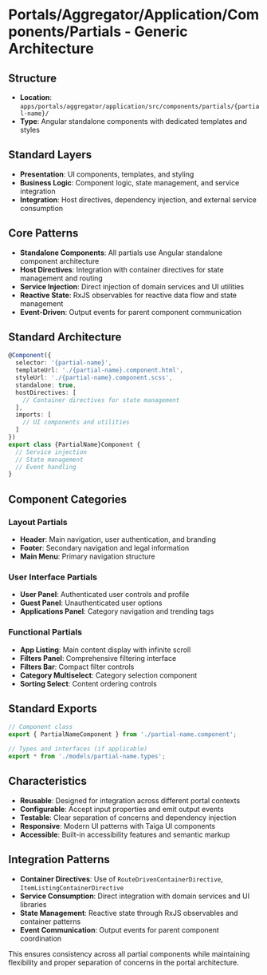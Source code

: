 # Portals/Aggregator/Application/Components/Partials - Generic Architecture

## Structure
- **Location**: `apps/portals/aggregator/application/src/components/partials/{partial-name}/`
- **Type**: Angular standalone components with dedicated templates and styles

## Standard Layers
- **Presentation**: UI components, templates, and styling
- **Business Logic**: Component logic, state management, and service integration
- **Integration**: Host directives, dependency injection, and external service consumption

## Core Patterns
- **Standalone Components**: All partials use Angular standalone component architecture
- **Host Directives**: Integration with container directives for state management and routing
- **Service Injection**: Direct injection of domain services and UI utilities
- **Reactive State**: RxJS observables for reactive data flow and state management
- **Event-Driven**: Output events for parent component communication

## Standard Architecture
```typescript
@Component({
  selector: '{partial-name}',
  templateUrl: './{partial-name}.component.html',
  styleUrl: './{partial-name}.component.scss',
  standalone: true,
  hostDirectives: [
    // Container directives for state management
  ],
  imports: [
    // UI components and utilities
  ]
})
export class {PartialName}Component {
  // Service injection
  // State management
  // Event handling
}
```

## Component Categories

### Layout Partials
- **Header**: Main navigation, user authentication, and branding
- **Footer**: Secondary navigation and legal information
- **Main Menu**: Primary navigation structure

### User Interface Partials
- **User Panel**: Authenticated user controls and profile
- **Guest Panel**: Unauthenticated user options
- **Applications Panel**: Category navigation and trending tags

### Functional Partials
- **App Listing**: Main content display with infinite scroll
- **Filters Panel**: Comprehensive filtering interface
- **Filters Bar**: Compact filter controls
- **Category Multiselect**: Category selection component
- **Sorting Select**: Content ordering controls

## Standard Exports
```typescript
// Component class
export { PartialNameComponent } from './partial-name.component';

// Types and interfaces (if applicable)
export * from './models/partial-name.types';
```

## Characteristics
- **Reusable**: Designed for integration across different portal contexts
- **Configurable**: Accept input properties and emit output events
- **Testable**: Clear separation of concerns and dependency injection
- **Responsive**: Modern UI patterns with Taiga UI components
- **Accessible**: Built-in accessibility features and semantic markup

## Integration Patterns
- **Container Directives**: Use of `RouteDrivenContainerDirective`, `ItemListingContainerDirective`
- **Service Consumption**: Direct integration with domain services and UI libraries
- **State Management**: Reactive state through RxJS observables and container patterns
- **Event Communication**: Output events for parent component coordination

This ensures consistency across all partial components while maintaining flexibility and proper separation of concerns in the portal architecture.
